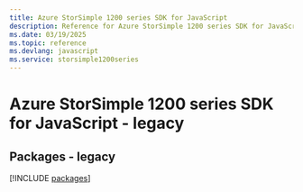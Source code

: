 ```yaml
---
title: Azure StorSimple 1200 series SDK for JavaScript
description: Reference for Azure StorSimple 1200 series SDK for JavaScript
ms.date: 03/19/2025
ms.topic: reference
ms.devlang: javascript
ms.service: storsimple1200series
---
```

# Azure StorSimple 1200 series SDK for JavaScript - legacy
## Packages - legacy
[!INCLUDE [packages](storsimple-1200-series-index.md)]